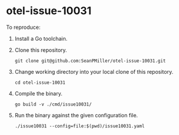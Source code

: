 # otel-issue-10031

To reproduce:

1.  Install a Go toolchain.

1.  Clone this repository.

        git clone git@github.com:SeanPMiller/otel-issue-10031.git

1.  Change working directory into your local clone of this repository.

        cd otel-issue-10031

1.  Compile the binary.

        go build -v ./cmd/issue10031/ 

1.  Run the binary against the given configuration file.

        ./issue10031 --config=file:$(pwd)/issue10031.yaml
